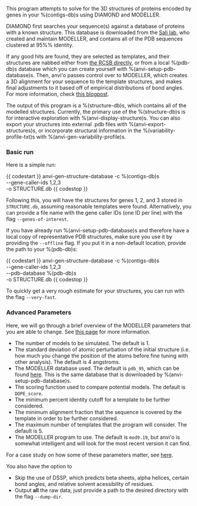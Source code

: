 
This program attempts to solve for the 3D structures of proteins encoded by genes in your %(contigs-db)s using DIAMOND and MODELLER.  

DIAMOND first searches your sequence(s) against a database of proteins with a known structure.  This database is downloaded from the [Sali lab](https://salilab.org/modeller/supplemental.html), who created and maintain MODELLER, and contains all of the PDB sequences clustered at 95%% identity.


If any good hits are found, they are selected as templates, and their structures are nabbed either from [the RCSB directly](https://www.rcsb.org/), or from a local %(pdb-db)s database which you can create yourself with %(anvi-setup-pdb-database)s. Then, anvi'o passes control over to MODELLER, which creates a 3D alignment for your sequence to the template structures, and makes final adjustments to it based off of empirical distributions of bond angles. For more information, check [this blogpost](http://merenlab.org/2018/09/04/getting-started-with-anvio-structure/#how-modeller-works).


The output of this program is a %(structure-db)s, which contains all of the modelled structures.  Currently, the primary use of the %(structure-db)s is for interactive exploration with %(anvi-display-structure)s. You can also export your structures into external .pdb files with %(anvi-export-structures)s, or incorporate structural information in the %(variability-profile-txt)s with %(anvi-gen-variability-profile)s.


### Basic run 

Here is a simple run: 

{{ codestart }}
anvi-gen-structure-database -c %(contigs-db)s \
                            --gene-caller-ids 1,2,3 \
                            -o STRUCTURE.db 
{{ codestop }}

Following this, you will have the structures for genes 1, 2, and 3 stored in `STRUCTURE.db`, assuming reasonable templates were found. Alternatively, you can provide a file name with the gene caller IDs (one ID per line) with the flag `--genes-of-interest`.  

If you have already run %(anvi-setup-pdb-database)s and therefore have a local copy of representative PDB structures, make sure you use it by providing the `--offline` flag. If you put it in a non-default location, provide the path to your %(pdb-db)s: 

{{ codestart }}
anvi-gen-structure-database -c %(contigs-db)s \
                            --gene-caller-ids 1,2,3 \
                            --pdb-database %(pdb-db)s \
                            -o STRUCTURE.db 
{{ codestop }}

To quickly get a very rough estimate for your structures, you can run with the flag `--very-fast`. 

### Advanced Parameters

Here, we will go through a brief overview of the MODELLER parameters that you are able to change. See [this page](http://merenlab.org/2018/09/04/getting-started-with-anvio-structure/#description-of-all-modeller-parameters) for more information. 

- The number of models to be simulated. The default is 1. 
- The standard deviation of atomic perturbation of the initial structure (i.e. how much you change the position of the atoms before fine tuning with other analysis). The default is 4 angstroms.
- The MODELLER database used. The default is `pdb_95`, which can be found [here](https://salilab.org/modeller/supplemental.html). This is the same database that is downloaded by %(anvi-setup-pdb-database)s.
- The scoring function used to compare potential models. The default is `DOPE_score`.
- The minimum percent identity cutoff for a template to be further considered.
- The minimum alignment fraction that the sequence is covered by the template in order to be further considered.
- The maximum number of templates that the program will consider. The default is 5. 
- The MODELLER program to use. The default is `mod9.19`, but anvi'o is somewhat intelligent and will
  look for the most recent version it can find.

For a case study on how some of these parameters matter, see [here](http://merenlab.org/2018/09/04/getting-started-with-anvio-structure/#a-quick-case-study-on-the-importance-of-key-parameters). 

You also have the option to

- Skip the use of DSSP, which predicts beta sheets, alpha helices, certain bond angles, and relative
  solvent acessibility of residues.
- Output **all** the raw data, just provide a path to the desired directory with the flag `--dump-dir`.


